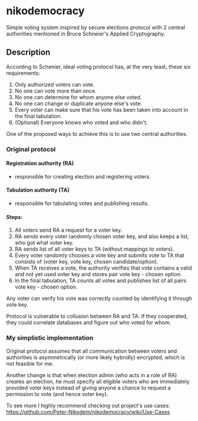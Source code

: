 # nikodemocracy
Simple voting system inspired by secure elections protocol with 2 central authorities mentioned in Bruce Schneier's Applied Cryptography.

## Description

According to Schenier, ideal voting protocol has, at the very least, these six requirements:
 1. Only authorized voters can vote.
 2. No one can vote more than once.
 3. No one can determine for whom anyone else voted.
 4. No one can change or duplicate anyone else's vote.
 5. Every voter can make sure that his vote has been taken into account in the final tabulation.
 6. (Optional) Everyone knows who voted and who didn't.

One of the proposed ways to achieve this is to use two central authorities.

### Original protocol

#### Registration authority (RA)
  - responsible for creating election and registering voters.

#### Tabulation authority (TA)
  - responsible for tabulating votes and publishing results.

#### Steps:
 1. All voters send RA a request for a voter key.
 2. RA sends every voter randomly chosen voter key, and also keeps a list, who got what voter key.
 3. RA sends list of all voter keys to TA (without mappings to voters).
 4. Every voter randomly chooses a vote key and submits vote to TA that consists of (voter key, vote key, chosen  candidate/option). 
 5. When TA receives a vote, the authority verifies that vote contains a valid and not yet used voter key and stores pair vote key - chosen option.
 6. In the final tabulation, TA counts all votes and publishes list of all pairs vote key - chosen option. 

Any voter can verify his vote was correctly counted by identifying it through vote key.

Protocol is vulnerable to collusion between RA and TA. If they cooperated, they could correlate databases and figure out who voted for whom.


### My simplistic implementation
Original protocol assumes that all communication between voters and authorities is asymmetrically (or more likely hybridly) encrypted, which is not feasible for me.

Another change is that when election admin (who acts in a role of RA) creates an election, he must specify all eligible voters who are immediately provided voter keys instead of giving anyone a chance to request a permission to vote (and hence voter key).  

To see more I highly recommend checking out project's use cases: https://github.com/Peter-Nikodem/nikodemocracy/wiki/Use-Cases

